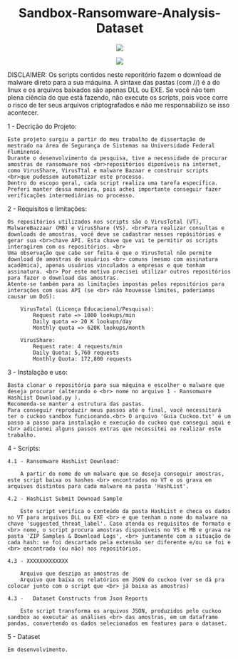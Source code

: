 <h1 align="center"> Sandbox-Ransomware-Analysis-Dataset </h1>

<p align="center"><img src="http://img.shields.io/static/v1?label=STATUS&message=EM%20DESENVOLVIMENTO&color=GREEN&style=for-the-badge"/></p>
<p align="center"><img src="http://img.shields.io/static/v1?label=LANGUAGE&message=PYTHON3&color=YELLOW&style=for-the-badge"/></p>

DISCLAIMER: Os scripts contidos neste reporitório fazem o download de malware direto para a sua máquina. A sintaxe das pastas (com //) é a do linux e os arquivos baixados são apenas DLL ou EXE.
Se você não tem plena ciência do que está fazendo, não execute os scripts, pois voce corre o risco de ter seus arquivos criptografados e não me responsabilizo se isso acontecer.

1 - Decrição do Projeto:

    Este projeto surgiu a partir do meu trabalho de dissertação de mestrado na área de Segurança de Sistemas na Universidade Federal Fluminense.
    Durante o desenvolvimento da pesquisa, tive a necessidade de procurar amostras de ransomware nos <br>repositórios diponíveis na internet, como VirusShare, VirusTtal e malware Bazaar e construir scripts <br>que pudessem automatizar este processo.
    Dentro do escopo geral, cada script realiza uma tarefa específica. Preferi manter dessa maneira, pois achei importante conseguir fazer verificações intermediárias no processo.

2 - Requisitos e limitações:

    Os repositórios utilizados nos scripts são o VirusTotal (VT), MalwareBazzaar (MB) e VirusShare (VS). <br>Para realizar consultas e downloads de amostras, você deve se cadastrar nesses repósitórios e gerar sua <br>chave API. Esta chave que vai te permitir os scripts interagirem com os repositórios. <br> 
    Uma observação que cabe ser feita é que o VirusTotal não permite download de amostras de usuários <br> comuns (mesmo com assinatura acadêmica), apenas usuários vinculados a empresas e que tenham assinatura. <br> Por este motivo precisei utilizar outros repositórios para fazer o download das amostras.
    Atente-se também para as limitações impostas pelos repositórios para interações com suas API (se <br> não houvesse limites, poderiamos causar um DoS):
        
        VirusTotal (Licença Educacional/Pesquisa):
            Request rate => 1000 lookups/min
            Daily quota => 20 K lookups/day
            Monthly quota => 620K lookups/month 

        VirusShare:
            Request rate: 4 requests/min
            Daily Quota: 5,760 requests
            Monthly Quota: 172,800 requests        
    
3 - Instalação e uso:
    
    Basta clonar o repositório para sua máquina e escolher o malware que deseja procurar (alterando o <br> nome no arquivo 1 - Ransomware HashList Download.py ).
    Recomenda-se manter a estrutura das pastas.  
    Para conseguir reproduzir meus passos até o final, você necessitará ter o cuckoo sandbox funcionando.<br> O arquivo 'Guia Cuckoo.txt' é um passo a passo para instalação e execução do cuckoo que consegui aqui e <br> adicionei alguns passos extras que necessitei ao realizar este trabalho.

4 - Scripts:

    4.1 - Ransomware HashList Download:

        A partir do nome de um malware que se deseja conseguir amostras, este script baixa os hashes <br> encontrados no VT e os grava em arquivos distintos para cada malware na pasta 'HashList'.       

    4.2 - HashList Submit Downoad Sample
        
        Este script verifica o conteúdo da pasta HashList e checa os dados no VT para arquivos DLL ou EXE <br> e que tenham o nome do malware na chave 'suggested_threat_label'. Caso atenda os requisitos de formato e <br> nome, o script procura amostras disponíveis no VS e MB e grava na pasta 'ZIP Samples & Download Logs', <br> juntamente com a situação de cada hash: se foi descartado pela extensão ser diferente e/ou se foi e <br> encontrado (ou não) nos repositórios.

    4.3 - XXXXXXXXXXXXX

        Arquivo que deszipa as amostras de
        Arquivo que baixa os relatórios em JSON do cuckoo (ver se dá pra colocar junto com o script que <br> já baixa as amostras)

    4.3 -   Dataset Constructs from Json Reports

        Este script transforma os arquivos JSON, produzidos pelo cuckoo sandbox ao executar as análises <br> das amostras, em um dataframe pandas, convertendo os dados selecionados em features para o dataset. 

5 - Dataset
    
    Em desenvolvimento.

